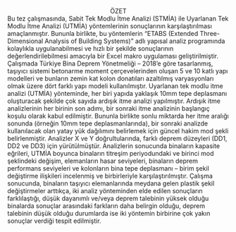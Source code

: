 <center> ÖZET </center>
    Bu tez çalışmasında, Sabit Tek Modlu İtme Analizi (STMİA) ile Uyarlanan Tek Modlu İtme Analizi (UTMİA) yöntemlerinin sonuçlarının karşılaştırılması amaçlanmıştır. Bununla birlikte, bu yöntemlerin “ETABS (Extended Three-Dimensional Analysis of Building Systems)” adlı yapısal analiz programında kolaylıkla uygulanabilmesi ve hızlı bir şekilde sonuçlarının değerlendirilebilmesi amacıyla bir Excel makro uygulaması geliştirilmiştir. Çalışmada Türkiye Bina Deprem Yönetmeliği – 2018’e göre tasarlanmış, taşıyıcı sistemi betonarme moment çerçevelerinden oluşan 5 ve 10 katlı yapı modelleri ve bunların zemin kat kolon donatıları azaltılmış varyasyonları olmak üzere dört farklı yapı modeli kullanılmıştır. Uyarlanan tek modlu itme analizi (UTMİA) yönteminde, her biri yapıda yaklaşık 10mm tepe deplasmanı oluşturacak şekilde çok sayıda ardışık itme analizi yapılmıştır. Ardışık itme analizlerinin her birinin son adımı, bir sonraki itme analizinin başlangıç koşulu olarak kabul edilmiştir. Bununla birlikte sonlu miktarda her itme aralığı sonunda (örneğin 10mm tepe deplasmanlarında), bir sonraki analizde kullanılacak olan yatay yük dağılımını belirlemek için güncel hakim mod şekli belirlenmiştir. Analizler X ve Y doğrultularında, farklı deprem düzeyleri (DD1, DD2 ve DD3) için yürütülmüştür. Analizlerin sonucunda binaların kapasite eğrileri, UTMİA boyunca binaların titreşim periyodundaki ve birinci mod şeklindeki değişim, elemanların hasar seviyeleri, binaların deprem performans seviyeleri ve kolonların bina tepe deplasmanı – birim şekil değiştirme ilişkileri incelenmiş ve birbirleriyle karşılaştırılmıştır. Çalışma sonucunda, binaların taşıyıcı elemanlarında meydana gelen plastik şekil değiştirmeler arttıkça, iki analiz yönteminden elde edilen sonuçların farklılaştığı, düşük dayanımlı ve/veya deprem talebinin yüksek olduğu binalarda sonuçlar arasındaki farkların daha belirgin olduğu, deprem talebinin düşük olduğu durumlarda ise iki yöntemin birbirine çok yakın sonuçlar verdiği tespit edilmiştir.

